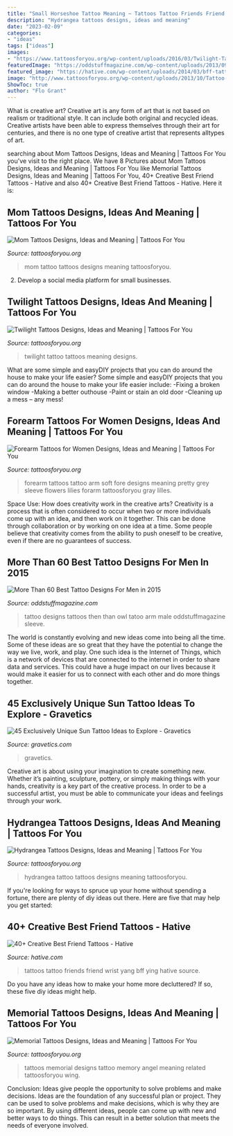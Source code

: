 ```yaml
---
title: "Small Horseshoe Tattoo Meaning ~ Tattoos Tattoo Friends Friend Wrist Yang Bff Ying Hative Source"
description: "Hydrangea tattoos designs, ideas and meaning"
date: "2023-02-09"
categories:
- "ideas"
tags: ["ideas"]
images:
- "https://www.tattoosforyou.org/wp-content/uploads/2016/03/Twilight-Tattoo-Pictures.jpg"
featuredImage: "https://oddstuffmagazine.com/wp-content/uploads/2013/09/Best-tattoo-designs-for-Men-19-539x800.jpg"
featured_image: "https://hative.com/wp-content/uploads/2014/03/bff-tattoos/5-ying-yang-wrist-tattoo-for-best-friends.jpg"
image: "http://www.tattoosforyou.org/wp-content/uploads/2013/10/Tattoo-Mom-604x1024.jpg"
ShowToc: true
author: "Flo Grant"
---
```



What is creative art?
Creative art is any form of art that is not based on realism or traditional style. It can include both original and recycled ideas. Creative artists have been able to express themselves through their art for centuries, and there is no one type of creative artist that represents alltypes of art.

	

		
searching about Mom Tattoos Designs, Ideas and Meaning | Tattoos For You you've visit to the right place. We have 8 Pictures about Mom Tattoos Designs, Ideas and Meaning | Tattoos For You like Memorial Tattoos Designs, Ideas and Meaning | Tattoos For You, 40+ Creative Best Friend Tattoos - Hative and also 40+ Creative Best Friend Tattoos - Hative. Here it is:
		
    
## Mom Tattoos Designs, Ideas And Meaning | Tattoos For You

<img loading=lazy src="http://www.tattoosforyou.org/wp-content/uploads/2013/10/Tattoo-Mom-604x1024.jpg" onerror="this.onerror=null;this.src='https://tse4.mm.bing.net/th?id=OIP.X-01ICbOJTeCsrXa2BzL2AHaMj&amp;pid=15.1';" alt="Mom Tattoos Designs, Ideas and Meaning | Tattoos For You">

_Source: tattoosforyou.org_

>mom tattoo tattoos designs meaning tattoosforyou. 

	

2. Develop a social media platform for small businesses.

    
## Twilight Tattoos Designs, Ideas And Meaning | Tattoos For You

<img loading=lazy src="https://www.tattoosforyou.org/wp-content/uploads/2016/03/Twilight-Tattoo-Pictures.jpg" onerror="this.onerror=null;this.src='https://tse2.mm.bing.net/th?id=OIP.xh4ulDQx6d6uOTV0FgdaEgHaJ3&amp;pid=15.1';" alt="Twilight Tattoos Designs, Ideas and Meaning | Tattoos For You">

_Source: tattoosforyou.org_

>twilight tattoo tattoos meaning designs. 

	

What are some simple and easyDIY projects that you can do around the house to make your life easier?
Some simple and easyDIY projects that you can do around the house to make your life easier include: 
-Fixing a broken window 
-Making a better outhouse 
-Paint or stain an old door 
-Cleaning up a mess – any mess!

    
## Forearm Tattoos For Women Designs, Ideas And Meaning | Tattoos For You

<img loading=lazy src="https://www.tattoosforyou.org/wp-content/uploads/2017/06/Women-Tattoos-on-Forearm.jpg" onerror="this.onerror=null;this.src='https://tse2.mm.bing.net/th?id=OIP.evo005ro3MtOctD__3ygxQHaJ3&amp;pid=15.1';" alt="Forearm Tattoos for Women Designs, Ideas and Meaning | Tattoos For You">

_Source: tattoosforyou.org_

>forearm tattoos tattoo arm soft fore designs meaning pretty grey sleeve flowers lilies forarm tattoosforyou gray lilles. 

	

Space Use: How does creativity work in the creative arts?
Creativity is a process that is often considered to occur when two or more individuals come up with an idea, and then work on it together. This can be done through collaboration or by working on one idea at a time. Some people believe that creativity comes from the ability to push oneself to be creative, even if there are no guarantees of success.

    
## More Than 60 Best Tattoo Designs For Men In 2015

<img loading=lazy src="https://oddstuffmagazine.com/wp-content/uploads/2013/09/Best-tattoo-designs-for-Men-19-539x800.jpg" onerror="this.onerror=null;this.src='https://tse2.mm.bing.net/th?id=OIP.aaRd9T5jHle0MQaT48wnaAHaK_&amp;pid=15.1';" alt="More Than 60 Best Tattoo Designs For Men in 2015">

_Source: oddstuffmagazine.com_

>tattoo designs tattoos then than owl tatoo arm male oddstuffmagazine sleeve. 

	

The world is constantly evolving and new ideas come into being all the time. Some of these ideas are so great that they have the potential to change the way we live, work, and play. One such idea is the Internet of Things, which is a network of devices that are connected to the internet in order to share data and services. This could have a huge impact on our lives because it would make it easier for us to connect with each other and do more things together.

    
## 45 Exclusively Unique Sun Tattoo Ideas To Explore - Gravetics

<img loading=lazy src="https://www.gravetics.com/wp-content/uploads/2017/05/minimaltattoo-smalltattoo-handpoked-suntattoo-handpokers.jpg" onerror="this.onerror=null;this.src='https://tse4.mm.bing.net/th?id=OIP.lrsOAcqeY9XXjwGOo5rs-AHaHa&amp;pid=15.1';" alt="45 Exclusively Unique Sun Tattoo Ideas to Explore - Gravetics">

_Source: gravetics.com_

>gravetics. 

	

Creative art is about using your imagination to create something new. Whether it’s painting, sculpture, pottery, or simply making things with your hands, creativity is a key part of the creative process. In order to be a successful artist, you must be able to communicate your ideas and feelings through your work.

    
## Hydrangea Tattoos Designs, Ideas And Meaning | Tattoos For You

<img loading=lazy src="https://www.tattoosforyou.org/wp-content/uploads/2016/03/Images-of-Hydrangea-Tattoo.jpg" onerror="this.onerror=null;this.src='https://tse1.mm.bing.net/th?id=OIP.pKYNyyeuYmPjx_hlYLmYCAHaJ4&amp;pid=15.1';" alt="Hydrangea Tattoos Designs, Ideas and Meaning | Tattoos For You">

_Source: tattoosforyou.org_

>hydrangea tattoo tattoos designs meaning tattoosforyou. 

	

If you're looking for ways to spruce up your home without spending a fortune, there are plenty of diy ideas out there. Here are five that may help you get started: 

    
## 40+ Creative Best Friend Tattoos - Hative

<img loading=lazy src="https://hative.com/wp-content/uploads/2014/03/bff-tattoos/5-ying-yang-wrist-tattoo-for-best-friends.jpg" onerror="this.onerror=null;this.src='https://tse2.mm.bing.net/th?id=OIP.Rqx-ZSeb5zSl9lAmfBVt8AHaJ4&amp;pid=15.1';" alt="40+ Creative Best Friend Tattoos - Hative">

_Source: hative.com_

>tattoos tattoo friends friend wrist yang bff ying hative source. 

	

Do you have any ideas how to make your home more decluttered? If so, these five diy ideas might help.

    
## Memorial Tattoos Designs, Ideas And Meaning | Tattoos For You

<img loading=lazy src="http://www.tattoosforyou.org/wp-content/uploads/2013/09/Memorial-Tattoos-Designs-767x1024.jpg" onerror="this.onerror=null;this.src='https://tse2.mm.bing.net/th?id=OIP.6kUeUuAMQVLmmGn0iJsspwHaJ4&amp;pid=15.1';" alt="Memorial Tattoos Designs, Ideas and Meaning | Tattoos For You">

_Source: tattoosforyou.org_

>tattoos memorial designs tattoo memory angel meaning related tattoosforyou wing. 

	

Conclusion: Ideas give people the opportunity to solve problems and make decisions.
Ideas are the foundation of any successful plan or project. They can be used to solve problems and make decisions, which is why they are so important. By using different ideas, people can come up with new and better ways to do things. This can result in a better solution that meets the needs of everyone involved.

